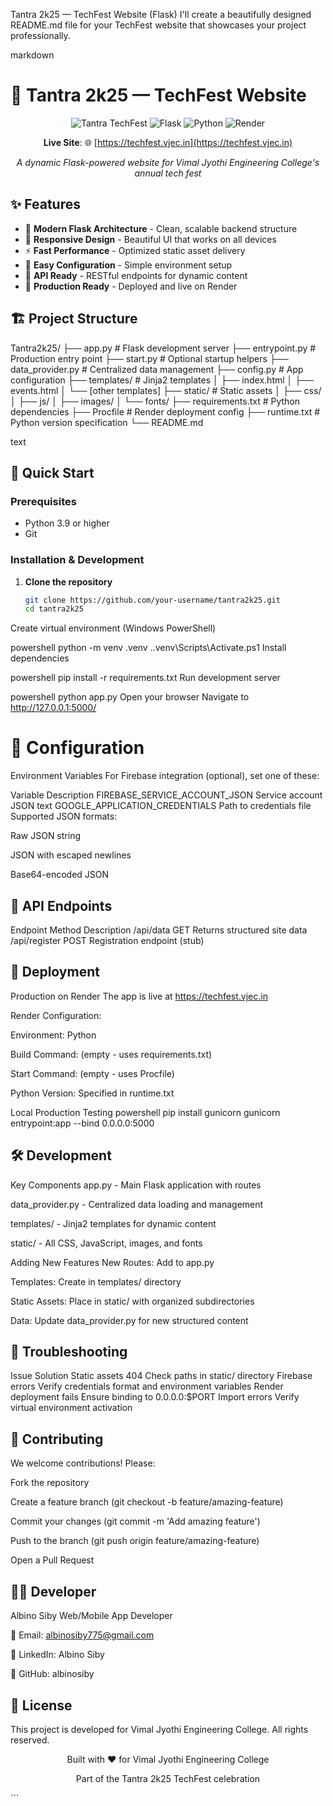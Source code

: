 Tantra 2k25 — TechFest Website (Flask)
I'll create a beautifully designed README.md file for your TechFest website that showcases your project professionally.

markdown
# 🚀 Tantra 2k25 — TechFest Website

<div align="center">

![Tantra TechFest](https://img.shields.io/badge/Tantra-2k25-blue?style=for-the-badge&logo=starship)
![Flask](https://img.shields.io/badge/Flask-2.3.3-green?style=for-the-badge&logo=flask)
![Python](https://img.shields.io/badge/Python-3.9+-yellow?style=for-the-badge&logo=python)
![Render](https://img.shields.io/badge/Hosted-Render-blue?style=for-the-badge&logo=render)

**Live Site**: 🌐 [https://techfest.vjec.in](https://techfest.vjec.in)

*A dynamic Flask-powered website for Vimal Jyothi Engineering College's annual tech fest*

</div>

## ✨ Features

- 🎯 **Modern Flask Architecture** - Clean, scalable backend structure
- 🎨 **Responsive Design** - Beautiful UI that works on all devices
- ⚡ **Fast Performance** - Optimized static asset delivery
- 🔧 **Easy Configuration** - Simple environment setup
- 📱 **API Ready** - RESTful endpoints for dynamic content
- 🚀 **Production Ready** - Deployed and live on Render

## 🏗️ Project Structure
Tantra2k25/
├── app.py # Flask development server
├── entrypoint.py # Production entry point
├── start.py # Optional startup helpers
├── data_provider.py # Centralized data management
├── config.py # App configuration
├── templates/ # Jinja2 templates
│ ├── index.html
│ ├── events.html
│ └── [other templates]
├── static/ # Static assets
│ ├── css/
│ ├── js/
│ ├── images/
│ └── fonts/
├── requirements.txt # Python dependencies
├── Procfile # Render deployment config
├── runtime.txt # Python version specification
└── README.md

text

## 🚀 Quick Start

### Prerequisites
- Python 3.9 or higher
- Git

### Installation & Development

1. **Clone the repository**
   ```bash
   git clone https://github.com/your-username/tantra2k25.git
   cd tantra2k25
Create virtual environment (Windows PowerShell)

powershell
python -m venv .venv
.\.venv\Scripts\Activate.ps1
Install dependencies

powershell
pip install -r requirements.txt
Run development server

powershell
python app.py
Open your browser
Navigate to http://127.0.0.1:5000/

# 🔧 Configuration
Environment Variables
For Firebase integration (optional), set one of these:

Variable	Description
FIREBASE_SERVICE_ACCOUNT_JSON	Service account JSON text
GOOGLE_APPLICATION_CREDENTIALS	Path to credentials file
Supported JSON formats:

Raw JSON string

JSON with escaped newlines

Base64-encoded JSON

## 📡 API Endpoints
Endpoint	Method	Description
/api/data	GET	Returns structured site data
/api/register	POST	Registration endpoint (stub)
## 🚀 Deployment
Production on Render
The app is live at https://techfest.vjec.in

Render Configuration:

Environment: Python

Build Command: (empty - uses requirements.txt)

Start Command: (empty - uses Procfile)

Python Version: Specified in runtime.txt

Local Production Testing
powershell
pip install gunicorn
gunicorn entrypoint:app --bind 0.0.0.0:5000
## 🛠️ Development
Key Components
app.py - Main Flask application with routes

data_provider.py - Centralized data loading and management

templates/ - Jinja2 templates for dynamic content

static/ - All CSS, JavaScript, images, and fonts

Adding New Features
New Routes: Add to app.py

Templates: Create in templates/ directory

Static Assets: Place in static/ with organized subdirectories

Data: Update data_provider.py for new structured content

## 🐛 Troubleshooting
Issue	Solution
Static assets 404	Check paths in static/ directory
Firebase errors	Verify credentials format and environment variables
Render deployment fails	Ensure binding to 0.0.0.0:$PORT
Import errors	Verify virtual environment activation
## 🤝 Contributing
We welcome contributions! Please:

Fork the repository

Create a feature branch (git checkout -b feature/amazing-feature)

Commit your changes (git commit -m 'Add amazing feature')

Push to the branch (git push origin feature/amazing-feature)

Open a Pull Request

## 👨‍💻 Developer
Albino Siby
Web/Mobile App Developer

📧 Email: albinosiby775@gmail.com

💼 LinkedIn: Albino Siby

🐙 GitHub: albinosiby

## 📄 License
This project is developed for Vimal Jyothi Engineering College. All rights reserved.

<div align="center">
Built with ❤️ for Vimal Jyothi Engineering College

Part of the Tantra 2k25 TechFest celebration

</div> ```
